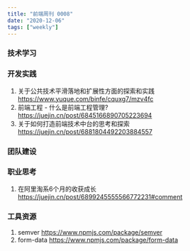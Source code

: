 ```yaml
---
title: "前端周刊 0008"
date: "2020-12-06"
tags: ["weekly"]
---
```


### 技术学习


### 开发实践
1. 关于公共技术平滑落地和扩展性方面的探索和实践 https://www.yuque.com/binfe/cquxg7/mzv4fc
2. 前端工程 - 什么是前端工程管理? https://juejin.cn/post/6845166890705223694
3. 关于如何打造前端技术中台的思考和探索 https://juejin.cn/post/6881804492203884557
### 团队建设

### 职业思考
1. 在阿里淘系6个月的收获成长 https://juejin.cn/post/6899245555566772231#comment

### 工具资源
1. semver https://www.npmjs.com/package/semver
2. form-data https://www.npmjs.com/package/form-data